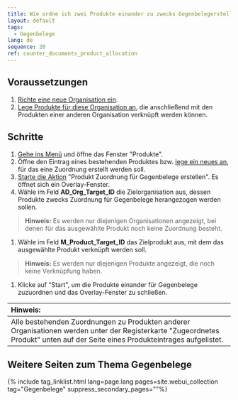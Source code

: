 ```yaml
---
title: Wie ordne ich zwei Produkte einander zu zwecks Gegenbelegerstellung?
layout: default
tags:
  - Gegenbelege  
lang: de
sequence: 20
ref: counter_documents_product_allocation
---
```


## Voraussetzungen
1. [Richte eine neue Organisation ein](Org_Neue_Organisation_anlegen).
1. [Lege Produkte für diese Organisation an](NeuesProdukt), die anschließend mit den Produkten einer anderen Organisation verknüpft werden können.

## Schritte
1. [Gehe ins Menü](Menu) und öffne das Fenster "Produkte".
1. Öffne den Eintrag eines bestehenden Produktes bzw. [lege ein neues an](NeuesProdukt), für das eine Zuordnung erstellt werden soll.
1. [Starte die Aktion](AktionStarten#aktionsmenue) "Produkt Zuordnung für Gegenbelege erstellen". Es öffnet sich ein Overlay-Fenster.
1. Wähle im Feld **AD_Org_Target_ID** die Zielorganisation aus, dessen Produkte zwecks Zuordnung für Gegenbelege herangezogen werden sollen.
 >**Hinweis:** Es werden nur diejenigen Organisationen angezeigt, bei denen für das ausgewählte Produkt noch keine Zuordnung besteht.

1. Wähle im Feld **M_Product_Target_ID** das Zielprodukt aus, mit dem das ausgewählte Produkt verknüpft werden soll.
 >**Hinweis:** Es werden nur diejenigen Produkte angezeigt, die noch keine Verknüpfung haben.

1. Klicke auf "Start", um die Produkte einander für Gegenbelege zuzuordnen und das Overlay-Fenster zu schließen.

| **Hinweis:** |
| :--- |
| Alle bestehenden Zuordnungen zu Produkten anderer Organisationen werden unter der Registerkarte "Zugeordnetes Produkt" unten auf der Seite eines Produkteintrages aufgelistet. |

## Weitere Seiten zum Thema Gegenbelege

{% include tag_linklist.html lang=page.lang pages=site.webui_collection tag="Gegenbelege" suppress_secondary_pages=""%}
